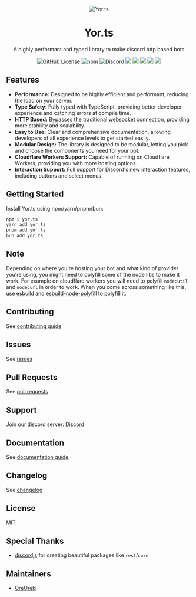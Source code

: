 <p align="center">
  <img src="https://us-east-1.tixte.net/uploads/the-brake.wants.solutions/Banner.webp" alt="Yor.ts" />
</p>

<div align="center">
  <h1>Yor.ts</h1>
  <p>A highly performant and typed library to make discord http based bots</p>
</div>

<p align="center">
  <a href="https://github.com/OreOreki/yor.ts/blob/main/LICENSE"><img alt="GitHub License" src="https://img.shields.io/github/license/OreOreki/yor.ts?style=for-the-badge&labelColor=000000&color=8B0000" /></a>
  <a href="https://npmjs.com/package/yor.ts"><img alt="npm" src="https://img.shields.io/npm/v/yor.ts?style=for-the-badge&labelColor=000000&color=8B0000" /></a>
  <a href="https://discord.gg/HXVMArbsX7"><img alt="Discord" src="https://img.shields.io/discord/1178575007845199882?style=for-the-badge&labelColor=000000&color=8B0000" /></a>
  <a href="https://github.com/OreOreki/yor.ts/issues"><img src="https://img.shields.io/github/issues-raw/OreOreki/yor.ts?label=issues&style=for-the-badge&labelColor=000000&color=8B0000" /></a>
  <a href="https://github.com/OreOreki/yor.ts/pulls"><img src="https://img.shields.io/github/issues-pr-raw/OreOreki/yor.ts?label=pull%20requests&style=for-the-badge&labelColor=000000&color=8B0000" /></a>
  <a href="https://github.com/OreOreki/yor.ts"><img src="https://img.shields.io/github/forks/OreOreki/yor.ts?style=for-the-badge&labelColor=000000&color=8B0000" /></a>
  <a href="https://github.com/OreOreki/yor.ts"><img src="https://img.shields.io/github/stars/OreOreki/yor.ts?style=for-the-badge&labelColor=000000&color=8B0000" /></a>
  <img src="https://img.shields.io/github/languages/top/OreOreki/yor.ts?style=for-the-badge&logo=typescript&logoColor=FF6347&labelColor=000000&color=8B0000" />
</p>

## Features
* **Performance:** Designed to be highly efficient and performant, reducing the load on your server.
* **Type Safety:** Fully typed with TypeScript, providing better developer experience and catching errors at compile time.
* **HTTP Based:** Bypasses the traditional websocket connection, providing more stability and scalability.
* **Easy to Use:** Clear and comprehensive documentation, allowing developers of all experience levels to get started easily.
* **Modular Design:** The library is designed to be modular, letting you pick and choose the components you need for your bot.
* **Cloudflare Workers Support:** Capable of running on Cloudflare Workers, providing you with more hosting options.
* **Interaction Support:** Full support for Discord's new interaction features, including buttons and select menus.

## Getting Started
Install Yor.ts using npm/yarn/pnpm/bun:

```bash
npm i yor.ts
yarn add yor.ts
pnpm add yor.ts
bun add yor.ts
```

## Note
Depending on where you're hosting your bot and what kind of provider you're using, you might need to polyfill some of the node libs to make it work. For example on cloudflare workers you will need to polyfill `node:util` and `node:url` in order to work. When you come across something like this, use [esbuild](https://esbuild.github.io/) and [esbuild-node-polyfill](https://github.com/cyco130/esbuild-plugin-polyfill-node/) to polyfill it.

## Contributing
See [contributing guide](https://github.com/OreOreki/yor.ts/blob/main/.github/CONTRIBUTING)

## Issues
See [issues](https://github.com/OreOreki/yor.ts/issues)

## Pull Requests
See [pull requests](https://github.com/OreOreki/yor.ts/pulls)

## Support
Join our discord server: [Discord](https://discord.gg/HXVMArbsX7)

## Documentation
See [documentation guide](https://yor.mintlify.app)

## Changelog
See [changelog](https://github.com/OreOreki/yor.ts/blob/main/CHANGELOG)

## License
MIT

## Special Thanks
* [discordjs](https://github.com/discordjs/discord.js) for creating beautiful packages like `rest`/`core`

## Maintainers
* [OreOreki](https://github.com/OreOreki)
